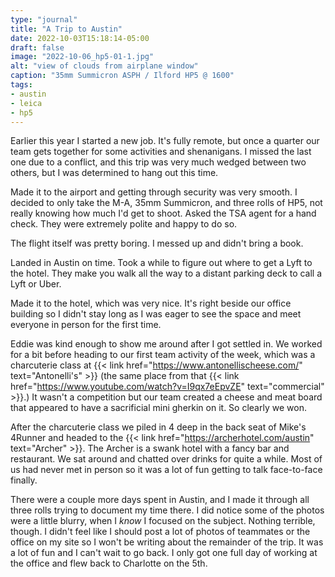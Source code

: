 ```yaml
---
type: "journal"
title: "A Trip to Austin"
date: 2022-10-03T15:18:14-05:00
draft: false
image: "2022-10-06_hp5-01-1.jpg"
alt: "view of clouds from airplane window"
caption: "35mm Summicron ASPH / Ilford HP5 @ 1600"
tags:
- austin
- leica
- hp5
---
```


Earlier this year I started a new job. It's fully remote, but once a quarter our team gets together for some activities and shenanigans. I missed the last one due to a conflict, and this trip was very much wedged between two others, but I was determined to hang out this time.

Made it to the airport and getting through security was very smooth. I decided to only take the M-A, 35mm Summicron, and three rolls of HP5, not really knowing how much I'd get to shoot. Asked the TSA agent for a hand check. They were extremely polite and happy to do so.

The flight itself was pretty boring. I messed up and didn't bring a book.

Landed in Austin on time. Took a while to figure out where to get a Lyft to the hotel. They make you walk all the way to a distant parking deck to call a Lyft or Uber.

Made it to the hotel, which was very nice. It's right beside our office building so I didn't stay long as I was eager to see the space and meet everyone in person for the first time. 

Eddie was kind enough to show me around after I got settled in. We worked for a bit before heading to our first team activity of the week, which was a charcuterie class at {{< link href="https://www.antonellischeese.com/" text="Antonelli's" >}} (the same place from that {{< link href="https://www.youtube.com/watch?v=I9qx7eEpvZE" text="commercial" >}}.) It wasn't a competition but our team created a cheese and meat board that appeared to have a sacrificial mini gherkin on it. So clearly we won.

After the charcuterie class we piled in 4 deep in the back seat of Mike's 4Runner and headed to the {{< link href="https://archerhotel.com/austin" text="Archer" >}}. The Archer is a swank hotel with a fancy bar and restaurant. We sat around and chatted over drinks for quite a while. Most of us had never met in person so it was a lot of fun getting to talk face-to-face finally.

There were a couple more days spent in Austin, and I made it through all three rolls trying to document my time there. I did notice some of the photos were a little blurry, when I _know_ I focused on the subject. Nothing terrible, though. I didn't feel like I should post a lot of photos of teammates or the office on my site so I won't be writing about the remainder of the trip. It was a lot of fun and I can't wait to go back. I only got one full day of working at the office and flew back to Charlotte on the 5th. 
